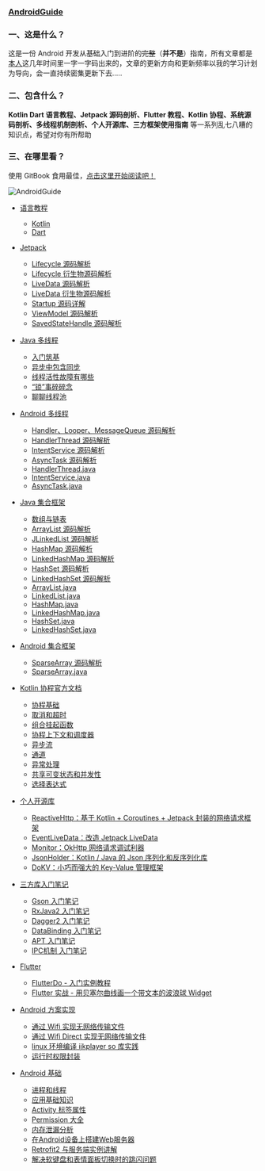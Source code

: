 ### [AndroidGuide](https://github.com/leavesC/AndroidGuide)

### 一、这是什么？

这是一份 Android 开发从基础入门到进阶的~~完整~~（**并不是**）指南，所有文章都是[本人](https://github.com/leavesC)这几年时间里一字一字码出来的，文章的更新方向和更新频率以我的学习计划为导向，会一直持续密集更新下去.....

### 二、包含什么？

**Kotlin Dart 语言教程、Jetpack 源码剖析、Flutter 教程、Kotlin 协程、系统源码剖析、多线程机制剖析、个人开源库、三方框架使用指南** 等一系列乱七八糟的知识点，希望对你有所帮助

### 三、在哪里看？

使用 GitBook 食用最佳，[点击这里开始阅读吧！](https://leavesc.gitbook.io/androidguide/)

![AndroidGuide](https://s1.ax1x.com/2020/08/23/dB3tQP.png)

* [语言教程 ]()
	* [Kotlin](kotlin/kotlin入门教程.md)
	* [Dart](dart/Dart入门教程.md)
	
* [Jetpack]()
    * [Lifecycle 源码解析](jetpack/Lifecycle源码解析.md)
    * [Lifecycle 衍生物源码解析](jetpack/Lifecycle衍生.md)
    * [LiveData 源码解析](jetpack/LiveData源码解析.md)
    * [LiveData 衍生物源码解析](jetpack/LiveData衍生.md)
    * [Startup 源码详解](jetpack/Startup源码详解.md)
    * [ViewModel 源码解析](jetpack/ViewModel源码解析.md)
    * [SavedStateHandle 源码解析](jetpack/SavedStateHandle源码详解.md)

* [Java 多线程]()
	* [入门筑基](java_multithreading/1-入门筑基.md)
	* [异步中包含同步](java_multithreading/2-异步中包含同步.md)
	* [线程活性故障有哪些](java_multithreading/3-线程活性故障有哪些.md)
	* [“锁”事碎碎念](java_multithreading/4-“锁”事碎碎念.md)
	* [聊聊线程池](java_multithreading/5-聊聊线程池.md)

* [Android 多线程]()
	* [Handler、Looper、MessageQueue 源码解析](android_multithreading/Android多线程之Handler、Looper与MessageQueue源码解析.md)
	* [HandlerThread 源码解析](android_multithreading/Android多线程之HandlerThread源码解析.md)
	* [IntentService 源码解析](android_multithreading/Android多线程之IntentService源码解析.md)
	* [AsyncTask 源码解析](android_multithreading/Android多线程之AsyncTask源码解析.md)
	* [HandlerThread.java](android_multithreading/HandlerThread.md)
	* [IntentService.java](android_multithreading/IntentService.md)
	* [AsyncTask.java](android_multithreading/AsyncTask.md)

* [Java 集合框架]()
	* [数组与链表](java_collections/Java集合框架源码解析之数组与链表.md)
	* [ArrayList 源码解析](java_collections/Java集合框架源码解析之ArrayList.md)
	* [JLinkedList 源码解析](java_collections/Java集合框架源码解析之LinkedList.md)
	* [HashMap 源码解析](java_collections/Java集合框架源码解析之HashMap.md)
	* [LinkedHashMap 源码解析](java_collections/Java集合框架源码解析之LinkedHashMap.md)
	* [HashSet 源码解析](java_collections/Java集合框架源码解析之HashSet.md)
	* [LinkedHashSet 源码解析](java_collections/Java集合框架源码解析之LinkedHashSet.md)
	* [ArrayList.java](java_collections/ArrayList.md)
	* [LinkedList.java](java_collections/LinkedList.md)
	* [HashMap.java](java_collections/HashMap.md)
	* [LinkedHashMap.java](java_collections/LinkedHashMap.md)
	* [HashSet.java](java_collections/HashSet.md)
	* [LinkedHashSet.java](java_collections/LinkedHashSet.md)

* [Android 集合框架]()
	* [SparseArray 源码解析](android_collections/SparseArray源码解析.md)
	* [SparseArray.java](android_collections/SparseArray.md)

* [Kotlin 协程官方文档]()
	* [协程基础](kotlin_coroutine/1-协程基础.md)
	* [取消和超时](/kotlin_coroutine/2-取消和超时.md)
	* [组合挂起函数](kotlin_coroutine/3-组合挂起函数.md)
	* [协程上下文和调度器](kotlin_coroutine/4-协程上下文和调度器.md)
	* [异步流](kotlin_coroutine/5-异步流.md)
	* [通道](kotlin_coroutine/6-通道.md)
	* [异常处理](kotlin_coroutine/7-异常处理.md)
	* [共享可变状态和并发性](kotlin_coroutine/8-共享可变状态和并发性.md)
	* [选择表达式](kotlin_coroutine/9-选择表达式.md)

* [个人开源库]()
    * [ReactiveHttp：基于 Kotlin + Coroutines + Jetpack 封装的网络请求框架](https://github.com/leavesC/ReactiveHttp)
    * [EventLiveData：改造 Jetpack LiveData](https://github.com/leavesC/EventLiveData)
    * [Monitor：OkHttp 网络请求调试利器](https://github.com/leavesC/Monitor)
    * [JsonHolder：Kotlin / Java 的 Json 序列化和反序列化库](https://github.com/leavesC/JsonHolder)
	* [DoKV：小巧而强大的 Key-Value 管理框架](https://github.com/leavesC/DoKV)

* [三方库入门笔记 ]()
	* [Gson 入门笔记](android/Gson使用详解.md)
	* [RxJava2 入门笔记](android/RxJava2入门详细笔记.md)
	* [Dagger2 入门笔记](https://github.com/leavesC/Dagger2Samples)
	* [DataBinding 入门笔记](https://github.com/leavesC/DataBindingSamples)
	* [APT 入门笔记](https://github.com/leavesC/DoKV)
	* [IPC机制 入门笔记](https://github.com/leavesC/IPCSamples)

* [Flutter]()
	* [FlutterDo - 入门实例教程](https://github.com/leavesC/flutter_do)
	* [Flutter 实战 - 用贝塞尔曲线画一个带文本的波浪球 Widget](https://juejin.im/post/5db5c03a6fb9a0208668e4f3)

* [Android 方案实现]()
	* [通过 Wifi 实现无网络传输文件](https://github.com/leavesC/WifiFileTransfer)
	* [通过 Wifi Direct 实现无网络传输文件](https://github.com/leavesC/WifiP2P)
	* [linux 环境编译 ijkplayer so 库实践](https://github.com/leavesC/ijkplayer-so-extend)
	* [运行时权限封装](https://github.com/leavesC/PermissionSteward)

* [Android 基础]()
	* [进程和线程](android/Android进程和线程.md)
	* [应用基础知识](android/Android应用基础知识.md)
	* [Activity 标签属性](android/AndroidActivity标签属性.md)
	* [Permission 大全](android/AndroidPermission访问权限大全.md)
	* [内存泄漏分析](android/Android内存泄漏分析.md)
	* [在Android设备上搭建Web服务器](https://github.com/leavesC/AndroidServer)
	* [Retrofit2 与服务端实例讲解](https://github.com/leavesC/Retrofit2Samples)
	* [解决软键盘和表情面板切换时的跳闪问题](https://github.com/leavesC/Keyboard)